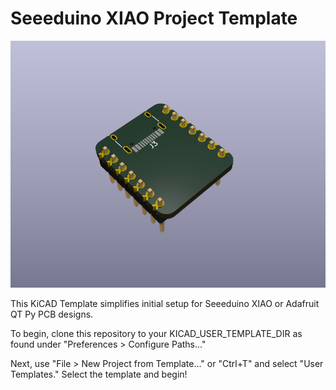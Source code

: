 # Seeeduino XIAO Project Template

<p align="center">
  <img src="meta/brd.png" alt="A mostly unpopulated PCB with a few connectors">
</p>

This KiCAD Template simplifies initial setup for Seeeduino XIAO or Adafruit QT Py PCB designs.

To begin, clone this repository to your KICAD_USER_TEMPLATE_DIR as found under "Preferences > Configure Paths..."

Next, use "File > New Project from Template..." or "Ctrl+T" and select "User Templates." Select the template and begin!
